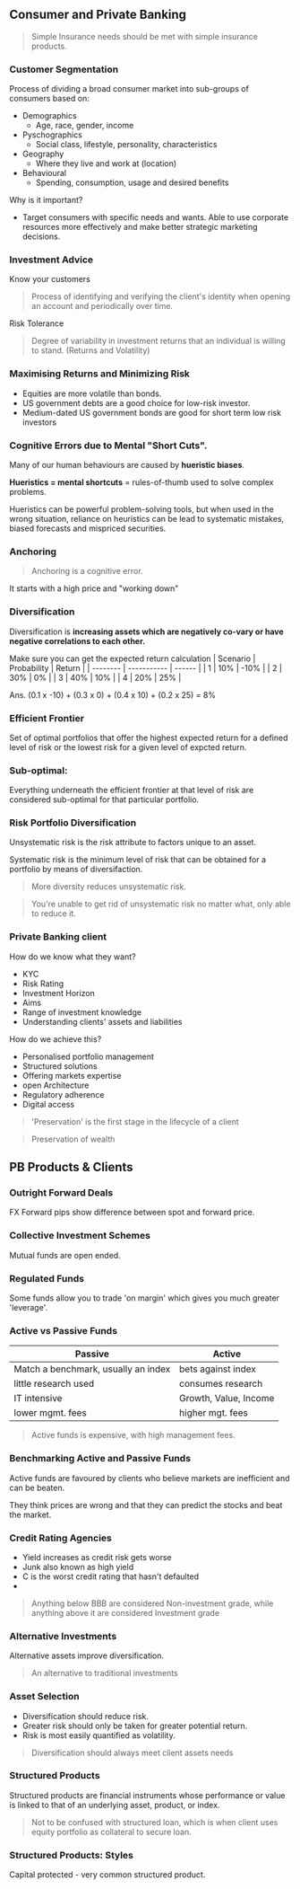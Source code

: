 ## Consumer and Private Banking

>Simple Insurance needs should be met with simple insurance products.

### Customer Segmentation

Process of dividing a broad consumer market into sub-groups of consumers based on:

* Demographics
  * Age, race, gender, income
* Pyschographics
  * Social class, lifestyle, personality, characteristics
* Geography
  * Where they live and work at (location)
* Behavioural
  * Spending, consumption, usage and desired benefits
  
Why is it important?
* Target consumers with specific needs and wants. Able to use corporate resources more effectively and make better strategic marketing decisions.

### Investment Advice
Know your customers
>Process of identifying and verifying the client's identity when opening an account and periodically over time.

Risk Tolerance
>Degree of variability in investment returns that an individual is willing to stand. (Returns and Volatility)

### Maximising Returns and Minimizing Risk
* Equities are more volatile than bonds.
* US government debts are a good choice for low-risk investor.
* Medium-dated US government bonds are good for short term low risk investors

### Cognitive Errors due to Mental "Short Cuts".
Many of our human behaviours are caused by **hueristic biases**.

**Hueristics = mental shortcuts** = rules-of-thumb used to solve complex problems.

Hueristics can be powerful problem-solving tools, but when used in the wrong situation, reliance on heuristics can be lead to systematic mistakes, biased forecasts and mispriced securities.

### Anchoring
>Anchoring is a cognitive error.

It starts with a high price and "working down"

### Diversification
Diversification is **increasing assets which are negatively co-vary or have negative correlations to each other.**

Make sure you can get the expected return calculation
| Scenario | Probability | Return |
| -------- | ----------- | ------ |
| 1        | 10%         | -10%   |
| 2        | 30%         | 0%     |
| 3        | 40%         | 10%    |
| 4        | 20%         | 25%    |

Ans. (0.1 x -10) + (0.3 x 0) + (0.4 x 10) + (0.2 x 25) = 8%

### Efficient Frontier
Set of optimal portfolios that offer the highest expected return for a defined level of risk or the lowest risk for a given level of expcted return.

### Sub-optimal:
Everything underneath the efficient frontier at that level of risk are considered sub-optimal for that particular portfolio.

### Risk Portfolio Diversification
Unsystematic risk is the risk attribute to factors unique to an asset.

Systematic risk is the minimum level of risk that can be obtained for a portfolio by means of diversifaction.

>More diversity reduces unsystematic risk.

>You're unable to get rid of unsystematic risk no matter what, only able to reduce it.


### Private Banking client
How do we know what they want?
* KYC
* Risk Rating
* Investment Horizon
* Aims
* Range of investment knowledge
* Understanding clients' assets and liabilities

How do we achieve this?
* Personalised portfolio management
* Structured solutions
* Offering markets expertise
* open Architecture
* Regulatory adherence
* Digital access

>'Preservation' is the first stage in the lifecycle of a client

>Preservation of wealth

## PB Products & Clients
### Outright Forward Deals
FX Forward pips show difference between spot and forward price.

### Collective Investment Schemes
Mutual funds are open ended.

### Regulated Funds
Some funds allow you to trade 'on margin' which gives you much greater 'leverage'.

### Active vs Passive Funds

| Passive | Active |
| ------ | ------- |
| Match a benchmark, usually an index        | bets against index   |
| little research used        | consumes research   |
| IT intensive        | Growth, Value, Income   |
| lower mgmt. fees        | higher mgt. fees   |

>Active funds is expensive, with high management fees.

### Benchmarking Active and Passive Funds

Active funds are favoured by clients who believe markets are inefficient and can be beaten. 

They think prices are wrong and that they can predict the stocks and beat the market.

### Credit Rating Agencies

* Yield increases as credit risk gets worse
* Junk also known as high yield
* C is the worst credit rating that hasn't defaulted
* 
> Anything below BBB are considered Non-investment grade, while anything above it are considered Investment grade

### Alternative Investments

Alternative assets improve diversification.
>An alternative to traditional investments

### Asset Selection

* Diversification should reduce risk.
* Greater risk should only be taken for greater potential return.
* Risk is most easily quantified as volatility.

>Diversification should always meet client assets needs

### Structured Products

Structured products are financial instruments whose performance or value is linked to that of an underlying asset, product, or index.

>Not to be confused with structured loan, which is when client uses equity portfolio as collateral to secure loan.

### Structured Products: Styles

Capital protected - very common structured product.
